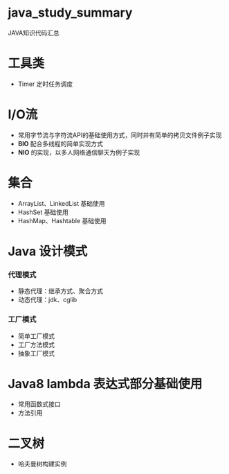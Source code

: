 # java_study_summary
JAVA知识代码汇总

# 工具类
* Timer 定时任务调度

# I/O流
* 常用字节流与字符流API的基础使用方式，同时并有简单的拷贝文件例子实现
* **BIO** 配合多线程的简单实现方式
* **NIO** 的实现，以多人网络通信聊天为例子实现

# 集合
* ArrayList、LinkedList 基础使用
* HashSet 基础使用
* HashMap、Hashtable 基础使用

# Java 设计模式
### 代理模式
* 静态代理：继承方式、聚合方式
* 动态代理：jdk、cglib
### 工厂模式
* 简单工厂模式
* 工厂方法模式
* 抽象工厂模式

# Java8 lambda 表达式部分基础使用
* 常用函数式接口
* 方法引用

# 二叉树
* 哈夫曼树构建实例
